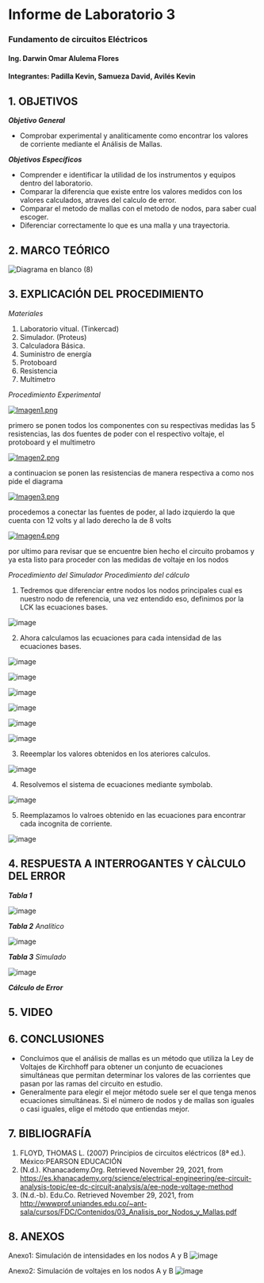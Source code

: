 # Informe de Laboratorio 3
### Fundamento de circuitos Eléctricos 
#### Ing. Darwin Omar Alulema Flores
#### Integrantes: Padilla Kevin, Samueza David, Avilés Kevin
 
 ## 1. OBJETIVOS
***Objetivo General***

- Comprobar experimental y analiticamente como encontrar los valores de corriente mediante el Análisis de Mallas.

***Objetivos Específicos***

- Comprender e identificar la utilidad de los instrumentos y equipos dentro del laboratorio.
- Comparar la diferencia que existe entre los valores medidos con los valores calculados, atraves del calculo de error.
- Comparar el metodo de mallas con el metodo de nodos, para saber cual escoger.
- Diferenciar correctamente lo que es una malla y una trayectoria.

 ## 2. MARCO TEÓRICO 
 
![Diagrama en blanco (8)](https://user-images.githubusercontent.com/94129932/143957610-2fe856aa-5935-48ad-983e-ef808e5ba044.png)

 
 ## 3. EXPLICACIÓN DEL PROCEDIMIENTO
 *Materiales*

1. Laboratorio vitual. (Tinkercad)
2. Simulador. (Proteus)
3. Calculadora Básica.
4. Suministro de energía
5. Protoboard
6. Resistencia
7. Multímetro
 
 *Procedimiento Experimental*
 
 [![Imagen1.png](https://i.postimg.cc/J44Jtmbw/Imagen1.png)](https://postimg.cc/dDpDSbHn)
 
 primero se ponen todos los componentes con su respectivas medidas las 5 resistencias, las dos fuentes de poder con el respectivo voltaje, el protoboard y el multimetro
 
 [![Imagen2.png](https://i.postimg.cc/HscY6hmc/Imagen2.png)](https://postimg.cc/2VYN6TVr)
 
 a continuacion se ponen las resistencias de manera respectiva a como nos pide el diagrama
 
 [![Imagen3.png](https://i.postimg.cc/L4q5WXB8/Imagen3.png)](https://postimg.cc/V58zrzVx)
 
 procedemos a conectar las fuentes de poder, al lado izquierdo la que cuenta con 12 volts y al lado derecho la de 8 volts

[![Imagen4.png](https://i.postimg.cc/JhnMB6pz/Imagen4.png)](https://postimg.cc/DStt9gV9)

por ultimo para revisar que se encuentre bien hecho el circuito probamos y ya esta listo para proceder con las medidas de voltaje en los nodos

 
 *Procedimiento del Simulador*
 *Procedimiento del cálculo*
 
  1. Tedremos que diferenciar entre nodos los nodos principales cual es nuestro nodo de referencia, una vez entendido eso, definimos por la LCK las ecuaciones bases. 
  
 ![image](https://user-images.githubusercontent.com/93794279/143958945-77e1ccaf-bb4b-49bb-874d-1d43d9479eb6.png)
 
  2. Ahora calculamos las ecuaciones para cada intensidad de las ecuaciones bases.
 
![image](https://user-images.githubusercontent.com/93794279/143965596-6a99ac1e-a17d-4daf-be01-ea3b3e46c6b3.png)

![image](https://user-images.githubusercontent.com/93794279/143959577-cfaaa6fc-476c-4cce-9742-f47d565c3ece.png)

 ![image](https://user-images.githubusercontent.com/93794279/143959520-c3c74f0e-213d-45d4-aa7e-90f01c1d8f03.png)

![image](https://user-images.githubusercontent.com/93794279/143959829-f8674882-50a8-41c9-8272-b73fe2ebb15f.png)

![image](https://user-images.githubusercontent.com/93794279/143967311-bea0d955-3934-45ce-bd77-58fb70b0097f.png)

![image](https://user-images.githubusercontent.com/93794279/143965463-d7600459-ab2a-4cf2-8d96-505a8f98432a.png)

 3. Reeemplar los valores obtenidos en los ateriores calculos.

![image](https://user-images.githubusercontent.com/93794279/143965225-2a1f53d1-f9a7-4462-a35f-7fec4d5bc51f.png)

 4. Resolvemos el sistema de ecuaciones mediante symbolab.
 
![image](https://user-images.githubusercontent.com/93794279/143965251-ff7d1a68-94a2-4193-87c2-135ae4d833d5.png)

 5. Reemplazamos lo valroes obtenido en las ecuaciones para encontrar cada incognita de corriente.
  
![image](https://user-images.githubusercontent.com/93794279/143967126-fabb6c9a-1d38-4467-ad71-4f5752d3c8c7.png)

  ## 4. RESPUESTA A INTERROGANTES Y CÀLCULO DEL ERROR
***Tabla 1***

![image](https://user-images.githubusercontent.com/94129932/143973131-572ae7f4-b1d7-4dbb-b9d7-910ff3b9d145.png)

***Tabla 2***
*Analítico*

![image](https://user-images.githubusercontent.com/93794279/143968136-d227ea3e-a761-4b45-830c-a43303f2a754.png)

***Tabla 3***
*Simulado*

![image](https://user-images.githubusercontent.com/94129932/143973030-0efb113d-fa46-4929-8bc6-b48ca452ea91.png)

***Cálculo de Error***

## 5. VIDEO

## 6. CONCLUSIONES
- Concluimos que el análisis de mallas es un método que utiliza la Ley de Voltajes de Kirchhoff para obtener un conjunto de ecuaciones simultáneas que permitan determinar los valores de las corrientes que pasan por las ramas del circuito en estudio.
- Generalmente para elegir el mejor método suele ser el que tenga menos ecuaciones simultáneas. Si el número de nodos y de mallas son iguales o casi iguales, elige el método que entiendas mejor.
## 7. BIBLIOGRAFÍA
1. FLOYD, THOMAS L. (2007) Principios de circuitos eléctricos (8ª ed.). México:PEARSON EDUCACIÓN
2. (N.d.). Khanacademy.Org. Retrieved November 29, 2021, from https://es.khanacademy.org/science/electrical-engineering/ee-circuit-analysis-topic/ee-dc-circuit-analysis/a/ee-node-voltage-method
3. (N.d.-b). Edu.Co. Retrieved November 29, 2021, from http://wwwprof.uniandes.edu.co/~ant-sala/cursos/FDC/Contenidos/03_Analisis_por_Nodos_y_Mallas.pdf
## 8. ANEXOS
Anexo1: Simulación de intensidades en los nodos A y B
![image](https://user-images.githubusercontent.com/94129932/143972600-6f85c77b-9d64-42cc-ba17-f3ec808eb006.png)

Anexo2: Simulación de voltajes en los nodos A y B
![image](https://user-images.githubusercontent.com/94129932/143972854-59b08c11-de56-4804-bcd7-c09b0ff83048.png)


